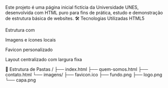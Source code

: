 Este projeto é uma página inicial fictícia da Universidade UNES, desenvolvida com HTML puro para fins de prática, estudo e demonstração de estrutura básica de websites.
🛠️ Tecnologias Utilizadas
HTML5

Estrutura com <table>

Imagens e ícones locais

Favicon personalizado

Layout centralizado com largura fixa

📁 Estrutura de Pastas
/
├── index.html
├── quem-somos.html
├── contato.html
└── imagens/
    ├── favicon.ico
    ├── fundo.png
    ├── logo.png
    └── capa.png
